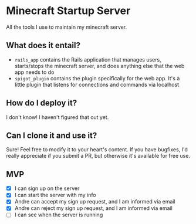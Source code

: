 # Minecraft Startup Server

All the tools I use to maintain my minecraft server.

## What does it entail?

* `rails_app` contains the Rails application that manages users, starts/stops the minecraft server, and does anything else that the web app needs to do
* `spigot_plugin` contains the plugin specifically for the web app. It's a little plugin that listens for connections and commands via localhost

## How do I deploy it?

I don't know! I haven't figured that out yet.

## Can I clone it and use it?

Sure! Feel free to modify it to your heart's content. If you have bugfixes, I'd really appreciate if you submit a PR, but otherwise it's available for free use.

## MVP

- [x] I can sign up on the server
- [x] I can start the server with my info
- [x] Andre can accept my sign up request, and I am informed via email
- [x] Andre can reject my sign up request, and I am informed via email
- [ ] I can see when the server is running
